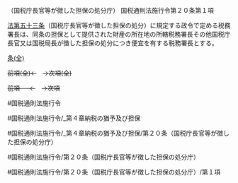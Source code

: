 （国税庁長官等が徴した担保の処分庁）
国税通則法施行令第２０条第１項

[法第五十三条](国税通則法＿＿＿＿＿第５３条第１項)（国税庁長官等が徴した担保の処分）に規定する政令で定める税務署長は、同条の担保として提供された財産の所在地の所轄税務署長その他国税庁長官又は国税局長が徴した担保の処分につき便宜を有する税務署長とする。

[条(全)](国税通則法施行＿令＿第２０条_.md)

~~前項(全)←~~　~~→次項(全)~~

~~前項 　 ←~~　~~→次項~~



#国税通則法施行令

#国税通則法施行令/_第４章納税の猶予及び担保

#国税通則法施行令/_第４章納税の猶予及び担保/第２０条（国税庁長官等が徴した担保の処分庁）

#国税通則法施行令/第２０条（国税庁長官等が徴した担保の処分庁）

#国税通則法施行令/第２０条（国税庁長官等が徴した担保の処分庁）/第１項

